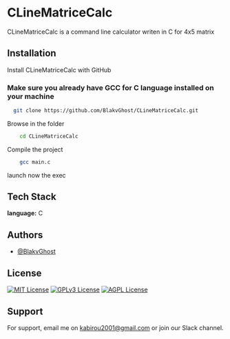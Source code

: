 
# CLineMatriceCalc

CLineMatriceCalc is a command line calculator writen in C for 4x5 matrix


## Installation

Install CLineMatriceCalc with GitHub

### Make sure you already have GCC for C language installed on your machine

```bash
  git clone https://github.com/BlakvGhost/CLineMatriceCalc.git

```
Browse in the folder
```bash
    cd CLineMatriceCalc
```
Compile the project
```bash
    gcc main.c
```
launch now the exec
    
## Tech Stack

**language:** C


## Authors
- [@BlakvGhost](https://github.com/BlakvGhost)

## License

[![MIT License](https://img.shields.io/badge/License-MIT-green.svg)](https://choosealicense.com/licenses/mit/)
[![GPLv3 License](https://img.shields.io/badge/License-GPL%20v3-yellow.svg)](https://opensource.org/licenses/)
[![AGPL License](https://img.shields.io/badge/license-AGPL-blue.svg)](http://www.gnu.org/licenses/agpl-3.0)

## Support

For support, email me on kabirou2001@gmail.com or join our Slack channel.